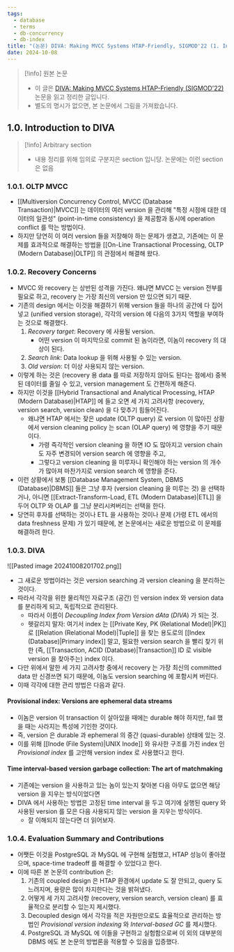 ```yaml
---
tags:
  - database
  - terms
  - db-concurrency
  - db-index
title: "(논문) DIVA: Making MVCC Systems HTAP-Friendly, SIGMOD'22 (1. Introduction)"
date: 2024-10-08
---
```

> [!info] 원본 논문
> - 이 글은 [DIVA: Making MVCC Systems HTAP-Friendly (SIGMOD'22)](https://dl.acm.org/doi/10.1145/3514221.3526135) 논문을 읽고 정리한 글입니다.
> - 별도의 명시가 없으면, 본 논문에서 그림을 가져왔습니다.

## 1.0. Introduction to DIVA

> [!info] Arbitrary section
> - 내용 정리를 위해 임의로 구분지은 section 입니당. 논문에는 이런 section 은 없음

### 1.0.1. OLTP MVCC

- [[Multiversion Concurrency Control, MVCC (Database Transaction)|MVCC]] 는 데이터의 여러 version 을 관리해 "특정 시점에 대한 데이터의 일관성" (point-in-time consistency) 을 제공함과 동시에 operation conflict 를 막는 방법이다.
- 하지만 당연히 이 여러 version 들을 저장해야 하는 문제가 생겼고, 기존에는 이 문제를 효과적으로 해결하는 방법을 [[On-Line Transactional Processing, OLTP (Modern Database)|OLTP]] 의 관점에서 해결해 왔다.

### 1.0.2. Recovery Concerns

- MVCC 와 recovery 는 상반된 성격을 가진다. 왜냐면 MVCC 는 version 전부를 필요로 하고, recovery 는 가장 최신의 version 만 있으면 되기 때문.
- 기존의 design 에서는 이것을 해결하기 위해 version 들을 하나의 공간에 다 집어넣고 (unified version storage), 각각의 version 에 다음의 3가지 역할을 부여하는 것으로 해결했다.
	1. *Recovery target*: Recovery 에 사용될 version.
		- 어떤 version 이 마지막으로 commit 된 놈이라면, 이놈이 recovery 의 대상이 된다.
	2. *Search link*: Data lookup 을 위해 사용될 수 있는 version.
	3. *Old version*: 더 이상 사용되지 않는 version.
- 이렇게 하는 것은 (recovery 용 data 를 따로 저장하지 않아도 된다는 점에서) 중복된 데이터를 줄일 수 있고, version management 도 간편하게 해준다.
- 하지만 이것을 [[Hybrid Transactional and Analytical Processing, HTAP (Modern Database)|HTAP]] 에 들고 오면 세 가지 고려사항 (recovery, version search, version clean) 을 다 맞추기 힘들어진다.
	- 왜냐면 HTAP 에서는 잦은 update (OLTP query) 로 version 이 많아진 상황에서 version cleaning policy 는 scan (OLAP query) 에 영향을 주기 때문이다.
		- 가령 즉각적인 version cleaning 을 하면 IO 도 많아지고 version chain 도 자주 변경되어 version search 에 영향을 주고,
		- 그렇다고 version cleaning 을 미루자니 확인해야 하는 version 의 개수가 많아져 마찬가지로 version search 에 영향을 준다.
- 이런 상황에서 보통 [[Database Management System, DBMS (Database)|DBMS]] 들은 그냥 후자 (version cleaning 을 미루는 것) 을 선택하거나, 아니면 [[Extract-Transform-Load, ETL (Modern Database)|ETL]] 을 두어 OLTP 와 OLAP 를 그냥 분리시켜버리는 선택을 한다.
- 당연히 후자를 선택하는 것이나 ETL 을 사용하는 것이나 문제 (가령 ETL 에서의 data freshness 문제) 가 있기 때문에, 본 논문에서는 새로운 방법으로 이 문제를 해결하려 한다.

### 1.0.3. DIVA

![[Pasted image 20241008201702.png]]

- 그 새로운 방법이라는 것은 version searching 과 version cleaning 을 분리하는 것이다.
- 따라서 각각을 위한 물리적인 자료구조 (공간) 인 version index 와 version data 를 분리하게 되고, 독립적으로 관리된다.
	- 따라서 이름이 *Decoupling Index from Version dAta* (*DIVA*) 가 되는 것.
	- 헷갈리지 말자: 여기서 index 는 [[Private Key, PK (Relational Model)|PK]] 로 [[Relation (Relational Model)|Tuple]] 을 찾는 용도로의 [[Index (Database)|Primary index]] 말고, 필요한 version search 을 빨리 찾기 위한 (즉, [[Transaction, ACID (Database)|Transaction]] ID 로 visible version 을 찾아주는) index 이다.
- 다만 위에서 말한 세 가지 고려사항 중에서 recovery 는 가장 최신의 committed data 만 신경쓰면 되기 때문에, 이놈도 version searching 에 포함시켜 버린다.
- 이때 각각에 대한 관리 방법은 다음과 같다.

#### Provisional index: Versions are ephemeral data streams

- 이놈은 version 이 transaction 이 살아있을 때에는 durable 해야 하지만, fail 했을 때는 사라지는 특성에 기인한 것이다.
- 즉, version 은 durable 과 ephemeral 의 중간 (quasi-durable) 상태에 있는 것.
- 이를 위해 [[Inode (File System)|UNIX Inode]] 와 유사한 구조를 가진 index 인 *Provisional index* 를 고안해 version index 로 사용했다고 한다.

#### Time interval-based version garbage collection: The art of matchmaking

- 기존에는 version 을 사용하고 있는 놈이 있는지 찾아본 다음 아무도 없으면 해당 version 을 지우는 방식이었다면
- DIVA 에서 사용하는 방법은 고정된 time interval 을 두고 여기에 실행된 query 와 사용된 version 를 모은 다음 사용되지 않는 version 을 지우는 방식이다.
	- 잘 이해되지 않는다면 더 읽어보자.

### 1.0.4. Evaluation Summary and Contributions

- 어쨋든 이것을 PostgreSQL 과 MySQL 에 구현해 실험했고, HTAP 성능이 좋아졌으며, space-time tradeoff 를 해결할 수 있었다고 한다.
- 이에 따른 본 논문의 contribution 은:
	1. 기존의 coupled design 은 HTAP 환경에서 update 도 잘 안되고, query 도 느려지며, 용량은 많이 차지한다는 것을 밝혀냈다.
	2. 어떻게 세 가지 고려사항 (recovery, version search, version clean) 를 효율적으로 분리할 수 있는지 제시했다.
	3. Decoupled design 에서 각각을 적은 자원만으로도 효율적으로 관리하는 방법인 *Provisional version indexing* 와 *Interval-based GC* 를 제시했다.
	4. PostgreSQL 과 MySQL 에 이들을 구현하고 실험함으로써 이 외의 대부분의 DBMS 에도 본 논문의 방법론을 적용할 수 있음을 입증했다.